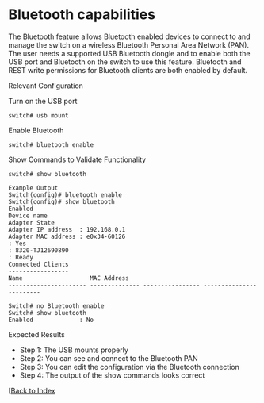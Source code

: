 # Bluetooth capabilities 

The Bluetooth feature allows Bluetooth enabled devices to connect to and manage the switch on a wireless Bluetooth Personal Area Network (PAN). The user needs a supported USB Bluetooth dongle and to enable both the USB port and Bluetooth on the switch to use this feature. Bluetooth and REST write permissions for Bluetooth clients are both enabled by default. 

Relevant Configuration 

Turn on the USB port 

```
switch# usb mount
```

Enable Bluetooth 

```
switch# bluetooth enable
```

Show Commands to Validate Functionality 

```
switch# show bluetooth

Example Output 
Switch(config)# bluetooth enable
Switch(config)# show bluetooth
Enabled
Device name
Adapter State
Adapter IP address  : 192.168.0.1
Adapter MAC address : e0x34-60126
: Yes
: 8320-TJ12690890
: Ready
Connected Clients
-----------------
Name                   MAC Address
---------------------- -------------- ---------------- ------------------------

Switch# no Bluetooth enable
Switch# show bluetooth
Enabled             : No
```

Expected Results 

* Step 1: The USB mounts properly
* Step 2: You can see and connect to the Bluetooth PAN
* Step 3: You can edit the configuration via the Bluetooth connection 
* Step 4: The output of the show commands looks correct


[[Back to Index](./index.md)